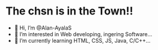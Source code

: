 <h1> The chsn is in the Town!! </h1>

- 👋 Hi, I’m @Alan-AyalaS
- 👀 I’m interested in Web developing, ingering Software...
- 🌱 I’m currently learning HTML, CSS, JS, Java, C/C++...
<!-- - 💞️ I’m looking to collaborate on ...
- 📫 How to reach me ... -->

<!---
Alan-AyalaS/Alan-AyalaS is a ✨ special ✨ repository because its `README.md` (this file) appears on your GitHub profile.
You can click the Preview link to take a look at your changes.
--->

